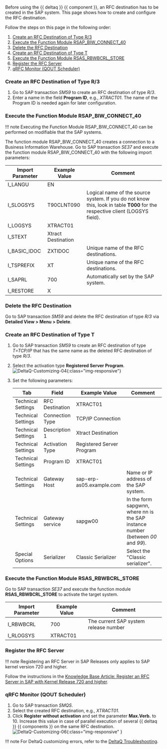 
Before using the {{ deltaq }} {{ component }}, an RFC destination has to be created in the SAP system. 
This page shows how to create and configure the RFC destination.

Follow the steps on this page in the following order:

1. [Create an RFC Destination of Type R/3](#create-an-rfc-destination-of-type-r3)
2. [Execute the Function Module RSAP_BIW_CONNECT_40](#execute-the-function-module-rsap_biw_connect_40)
3. [Delete the RFC Destination ](#delete-the-rfc-destination)
4. [Create an RFC Destination of Type T](#create-an-rfc-destination-of-type-t)
5. [Execute the Function Module RSAS_RBWBCRL_STORE](#execute-the-function-module-rsas_rbwbcrl_store)
6. [Register the RFC Server](#register-the-rfc-server)
7. [qRFC Monitor (QOUT Scheduler)](#qrfc-monitor-qout-scheduler)

### Create an RFC Destination of Type R/3

1. Go to SAP transaction *SM59* to create an RFC destination of type *R/3*.
2. Enter a name in the field **Program ID**, e.g., *XTRACT01*.
The name of the Program ID is needed again for later configuration.

### Execute the Function Module RSAP_BIW_CONNECT_40

!!! note
	Executing the Function Module RSAP_BIW_CONNECT_40 can be performed on modifiable that the SAP systems.

The function module RSAP_BIW_CONNECT_40 creates a connection to a Business Information Warehouse.
Go to SAP transaction *SE37* and execute the function module RSAP_BIW_CONNECT_40 with the following import parameters: 


Import Parameter | Example Value | Comment
------------ | ------------- | ------------
I_LANGU | EN
I_SLOGSYS | T90CLNT090 | Logical name of the source system. If you do not know this, look in table **T000** for the respective client (LOGSYS field).
I_LOGSYS | XTRACT01 | 
I_STEXT | Xtract Destination
I_BASIC_IDOC | ZXTIDOC | Unique name of the RFC destinations.
I_TSPREFIX | XT | Unique name of the RFC destinations.
I_SAPRL | 700 | Automatically set by the SAP system.
I_RESTORE | X

### Delete the RFC Destination 

Go to SAP transaction *SM59* and delete the RFC destination of type *R/3* via **Detailed View > Menu > Delete**.

### Create an RFC Destination of Type T
1. Go to SAP transaction *SM59* to create an RFC destination of type *T=TCP/IP* that has the same name as the deleted RFC destination of type *R/3*.
2. Select the activation type **Registered Server Program**.<br>
![DeltaQ-Customizing-04](../../assets/images/documentation/sap-customization/DeltaQ-Customizing-04.png){:class="img-responsive"}
3. Set the following parameters:

	Tab | Field | Example Value | Comment
	---- | ------------ | ------------- | ------------
	Technical Settings | RFC Destination | XTRACT01 |
	Technical Settings | Connection Type | TCP/IP Connection |
	Technical Settings | Description 1| Xtract Destination | 
	Technical Settings | Activation Type | Registered Server Program |
	Technical Settings | Program ID | XTRACT01 |
	Technical Settings | Gateway Host | sap-erp-as05.example.com | Name or IP address of the SAP system.
	Technical Settings | Gateway service | sapgw00 | In the form sapgwnn, where nn is the SAP instance number (between *00* and *99*).
	Special Options | Serializer | Classic Serializer | Select the "Classic serializer".


### Execute the Function Module RSAS_RBWBCRL_STORE

Go to SAP transaction *SE37* and execute the function module **RSAS_RBWBCRL_STORE** to activate the target system.

Import Parameter | Example Value | Comment
------------ | ------------- | -------------
I_RBWBCRL | 700  | The current SAP system release number
I_RLOGSYS | XTRACT01

### Register the RFC Server  

!!! note
	Registering an RFC Server in SAP Releases only applies to SAP kernel version 720 and higher.

Follow the instructions in the [Knowledge Base Article: Register an RFC Server in SAP with Kernel Release 720 and higher](../../knowledge-base/register-rfc-server-in-sap-releases-in-kernel-release-720-and-higher.md).



### qRFC Monitor (QOUT Scheduler)

1. Go to SAP transaction *SMQS*. 
2. Select the created RFC destination, e.g., *XTRACT01*. 
3. Click **Register without activation** and set the parameter **Max.Verb.** to 10. 
Increase this value in case of parallel execution of several {{ deltaq }} {{ components }} on the same RFC destination.<br>
![DeltaQ-Customizing-06](../../assets/images/documentation/sap-customization/DeltaQ-Customizing-06.png){:class="img-responsive" }

!!! note
	For DeltaQ customizing errors, refer to the [DeltaQ Troubleshooting](../../troubleshooting.md/#deltaq-troubleshooting).

